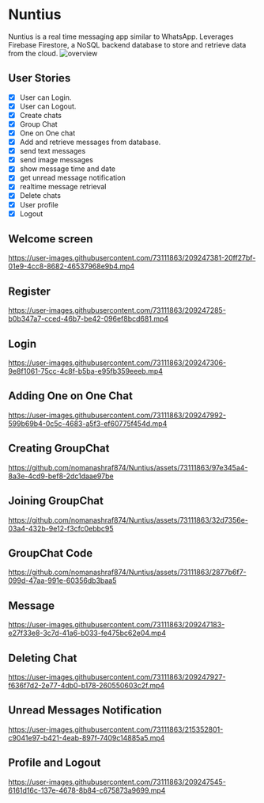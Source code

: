 # Nuntius
Nuntius is a real time messaging app similar to WhatsApp. Leverages Firebase Firestore, a NoSQL backend database to store and retrieve data from the cloud.
![overview](https://github.com/nomanashraf874/Nuntius/assets/73111863/f06af877-72b2-4d8a-95bc-390b00c7d6ef)

## User Stories
- [x] User can Login.
- [x] User can Logout.
- [x] Create chats
- [x] Group Chat
- [x] One on One chat
- [x] Add and retrieve messages from database.
- [x] send text messages
- [x] send image messages
- [x] show message time and date
- [x] get unread message notification
- [x] realtime message retrieval
- [x] Delete chats
- [x] User profile
- [x] Logout

## Welcome screen
https://user-images.githubusercontent.com/73111863/209247381-20ff27bf-01e9-4cc8-8682-46537968e9b4.mp4

## Register
https://user-images.githubusercontent.com/73111863/209247285-b0b347a7-cced-46b7-be42-096ef8bcd681.mp4

## Login
https://user-images.githubusercontent.com/73111863/209247306-9e8f1061-75cc-4c8f-b5ba-e95fb359eeeb.mp4

## Adding One on One Chat
https://user-images.githubusercontent.com/73111863/209247992-599b69b4-0c5c-4683-a5f3-ef60775f454d.mp4

## Creating GroupChat
https://github.com/nomanashraf874/Nuntius/assets/73111863/97e345a4-8a3e-4cd9-bef8-2dc1daae97be

## Joining GroupChat
https://github.com/nomanashraf874/Nuntius/assets/73111863/32d7356e-03a4-432b-9e12-f3cfc0ebbc95

## GroupChat Code
https://github.com/nomanashraf874/Nuntius/assets/73111863/2877b6f7-099d-47aa-991e-60356db3baa5

## Message
https://user-images.githubusercontent.com/73111863/209247183-e27f33e8-3c7d-41a6-b033-fe475bc62e04.mp4

## Deleting Chat
https://user-images.githubusercontent.com/73111863/209247927-f636f7d2-2e77-4db0-b178-260550603c2f.mp4

## Unread Messages Notification
https://user-images.githubusercontent.com/73111863/215352801-c9041e97-b421-4eab-897f-7409c14885a5.mp4

## Profile and Logout
https://user-images.githubusercontent.com/73111863/209247545-6161d16c-137e-4678-8b84-c675873a9699.mp4


